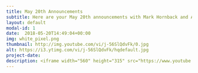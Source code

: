 ```yaml
---
title: May 20th Announcements
subtitle: Here are your May 20th announcements with Mark Hornback and Alayna Boer
layout: default
modal-id: 1 
date:  2018-05-20T14:49:04+00:00
img: white_pixel.png
thumbnail: http://img.youtube.com/vi/j-56SlQdvFk/0.jpg
alt: https://i3.ytimg.com/vi/j-56SlQdvFk/hqdefault.jpg
project-date: 
description: <iframe width="560" height="315" src="https://www.youtube.com/embed/j-56SlQdvFk" frameborder="0" allowfullscreen></iframe> 
---
```

